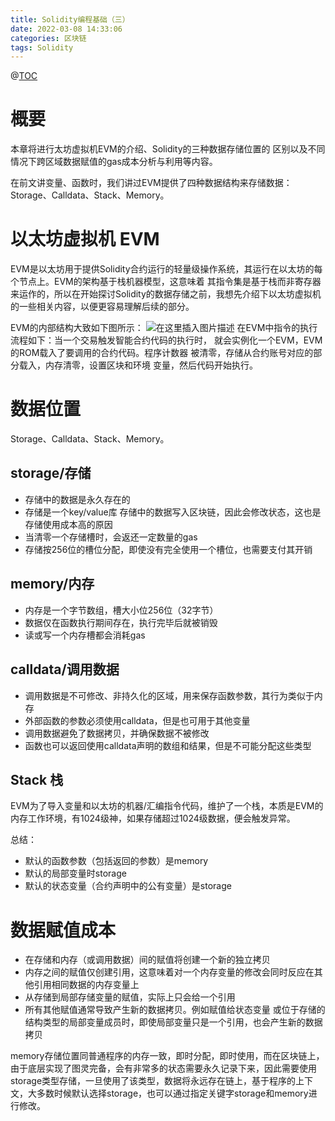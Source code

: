 ```yaml
---
title: Solidity编程基础（三）
date: 2022-03-08 14:33:06
categories: 区块链
tags: Solidity
---
```

@[TOC](Solidity编程基础三)
# 概要
本章将进行太坊虚拟机EVM的介绍、Solidity的三种数据存储位置的 区别以及不同情况下跨区域数据赋值的gas成本分析与利用等内容。

在前文讲变量、函数时，我们讲过EVM提供了四种数据结构来存储数据：Storage、Calldata、Stack、Memory。


<!--more-->  

# 以太坊虚拟机 EVM
EVM是以太坊用于提供Solidity合约运行的轻量级操作系统，其运行在以太坊的每个节点上。EVM的架构基于栈机器模型，这意味着 其指令集是基于栈而非寄存器来运作的，所以在开始探讨Solidity的数据存储之前，我想先介绍下以太坊虚拟机 的一些相关内容，以便更容易理解后续的部分。

EVM的内部结构大致如下图所示：
![在这里插入图片描述](https://img-blog.csdnimg.cn/7f89c8901ab84ed1bc29301b3bd086d1.png?x-oss-process=image/watermark,type_d3F5LXplbmhlaQ,shadow_50,text_Q1NETiBAQkJpbkNoaW5h,size_20,color_FFFFFF,t_70,g_se,x_16)
在EVM中指令的执行流程如下：当一个交易触发智能合约代码的执行时， 就会实例化一个EVM，EVM的ROM载入了要调用的合约代码。程序计数器 被清零，存储从合约账号对应的部分载入，内存清零，设置区块和环境 变量，然后代码开始执行。

# 数据位置
Storage、Calldata、Stack、Memory。

## storage/存储
 - 存储中的数据是永久存在的
 - 存储是一个key/value库 存储中的数据写入区块链，因此会修改状态，这也是存储使用成本高的原因
 - 当清零一个存储槽时，会返还一定数量的gas
 - 存储按256位的槽位分配，即使没有完全使用一个槽位，也需要支付其开销

## memory/内存
 - 内存是一个字节数组，槽大小位256位（32字节） 
 - 数据仅在函数执行期间存在，执行完毕后就被销毁 
 - 读或写一个内存槽都会消耗gas

## calldata/调用数据
 - 调用数据是不可修改、非持久化的区域，用来保存函数参数，其行为类似于内存
 -  外部函数的参数必须使用calldata，但是也可用于其他变量
 - 调用数据避免了数据拷贝，并确保数据不被修改 
 - 函数也可以返回使用calldata声明的数组和结果，但是不可能分配这些类型

## Stack 栈
EVM为了导入变量和以太坊的机器/汇编指令代码，维护了一个栈，本质是EVM的内存工作环境，有1024级神，如果存储超过1024级数据，便会触发异常。


总结：

 - 默认的函数参数（包括返回的参数）是memory
 - 默认的局部变量时storage
 - 默认的状态变量（合约声明中的公有变量）是storage

# 数据赋值成本
 - 在存储和内存（或调用数据）间的赋值将创建一个新的独立拷贝 
 - 内存之间的赋值仅创建引用，这意味着对一个内存变量的修改会同时反应在其他引用相同数据的内存变量上
 -  从存储到局部存储变量的赋值，实际上只会给一个引用
 -  所有其他赋值通常导致产生新的数据拷贝。例如赋值给状态变量 或位于存储的结构类型的局部变量成员时，即使局部变量只是一个引用，也会产生新的数据拷贝

memory存储位置同普通程序的内存一致，即时分配，即时使用，而在区块链上，由于底层实现了图灵完备，会有非常多的状态需要永久记录下来，因此需要使用storage类型存储，一旦使用了该类型，数据将永远存在链上，基于程序的上下文，大多数时候默认选择storage，也可以通过指定关键字storage和memory进行修改。


